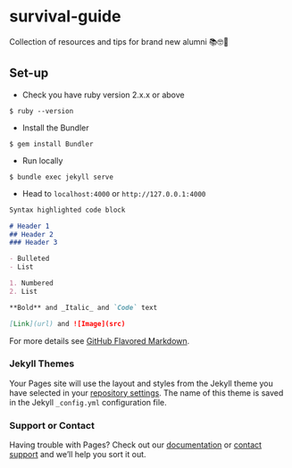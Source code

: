 # survival-guide
Collection of resources and tips for brand new alumni 📚🤓💪

## Set-up

* Check you have ruby version 2.x.x or above
```
$ ruby --version
```

* Install the Bundler
```
$ gem install Bundler
```

* Run locally
```
$ bundle exec jekyll serve
```

* Head to `localhost:4000` or `http://127.0.0.1:4000`





```markdown
Syntax highlighted code block

# Header 1
## Header 2
### Header 3

- Bulleted
- List

1. Numbered
2. List

**Bold** and _Italic_ and `Code` text

[Link](url) and ![Image](src)
```

For more details see [GitHub Flavored Markdown](https://guides.github.com/features/mastering-markdown/).

### Jekyll Themes

Your Pages site will use the layout and styles from the Jekyll theme you have selected in your [repository settings](https://github.com/kyorkston/survival-guide/settings). The name of this theme is saved in the Jekyll `_config.yml` configuration file.

### Support or Contact

Having trouble with Pages? Check out our [documentation](https://help.github.com/categories/github-pages-basics/) or [contact support](https://github.com/contact) and we’ll help you sort it out.
